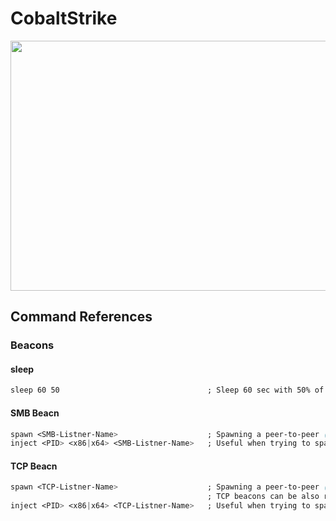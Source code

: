 # CobaltStrike

<p align="center">
  <img width="600" height="400" src="https://github.com/bigb0sss/RedTeam/blob/master/CobaltStrike/cs_logo.png">
</p>

## Command References


### Beacons
#### sleep
```css
sleep 60 50                                 ; Sleep 60 sec with 50% of jitter (Call back between 30 to 60 secs randomly) 
```



#### SMB Beacn
```css
spawn <SMB-Listner-Name>                    ; Spawning a peer-to-peer ("P2P") SMB beacon 
inject <PID> <x86|x64> <SMB-Listner-Name>   ; Useful when trying to spawn P2P beacon as different user context
```

#### TCP Beacn
```css
spawn <TCP-Listner-Name>                    ; Spawning a peer-to-peer ("P2P") TCP beacon 
                                            ; TCP beacons can be also run locally by clicking "Bind to localhost only" on GUI
inject <PID> <x86|x64> <TCP-Listner-Name>   ; Useful when trying to spawn P2P beacon as different user context
```
